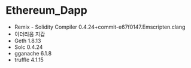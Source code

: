 # Ethereum_Dapp

- Remix - Solidity Compiler 0.4.24+commit-e67f0147.Emscripten.clang
- 이더리움 지갑 
- Geth 1.8.13
- Solc 0.4.24
- gganache 6.1.8
- truffle 4.1.15


